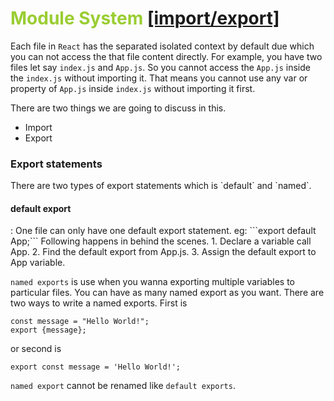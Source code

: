 <h1 style="color: yellowgreen">Module System <a href="https://react.dev/learn/importing-and-exporting-components">[import/export]</a></h1>

Each file in `React` has the separated isolated context by default due which you can not access the that file content directly.
For example, you have two files let say `index.js` and `App.js`. So you cannot access the `App.js` inside the `index.js` without importing it.
That means you cannot use any var or property of `App.js` inside `index.js` without importing it first.


There are two things we are going to discuss in this.
<ul><li>Import</li><li>Export</li></ul>

<h3>Export statements</h3>
There are two types of export statements which is `default` and `named`.
<h4>default export</h4>:  One file can only have one default export statement.
eg: ```export default App;``` 
Following happens in behind the scenes.
1. Declare a variable call App.
2. Find the default export from App.js.
3. Assign the default export to App variable.

`named exports` is use when you wanna exporting multiple variables to particular files.
You can have as many named export as you want.
There are two ways to write a named exports.
First is 
``` 
const message = "Hello World!";
export {message};
```
or second is 
```agsl
export const message = 'Hello World!';
```

`named export` cannot be renamed like `default exports`.






